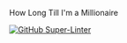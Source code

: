 How Long Till I'm a Millionaire

[![GitHub Super-Linter](https://github.com/Ashkan999/how-long-till-a-millionaire/workflows/Lint%20Code%20Base/badge.svg)](https://github.com/marketplace/actions/super-linter)
